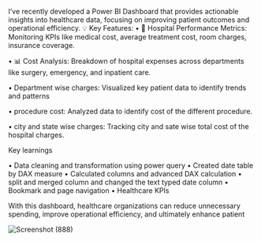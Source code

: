 I’ve recently developed a Power BI Dashboard that provides actionable insights into healthcare data, focusing on improving patient outcomes and operational efficiency.
💡 Key Features:
•	🏥 Hospital Performance Metrics: Monitoring KPIs like medical cost, average treatment cost, room charges, insurance coverage.

•	📊 Cost Analysis: Breakdown of hospital expenses across departments like surgery, emergency, and inpatient care. 

•	Department wise charges: Visualized key patient data to identify trends and patterns

•	procedure cost: Analyzed data to identify cost of the different procedure.

•	city and state wise charges: Tracking city and sate wise total cost of the hospital charges.

Key learnings

•	Data cleaning and transformation using power query
•	Created date table by DAX measure
•	Calculated columns and advanced DAX calculation
•	split and merged column and changed the text typed date column
•	Bookmark and page navigation
•	Healthcare KPIs

With this dashboard, healthcare organizations can reduce unnecessary spending, improve operational efficiency, and ultimately enhance patient 

![Screenshot (888)](https://github.com/user-attachments/assets/5c17f1f1-ec70-416a-bf6d-d2f5b33320a0)



